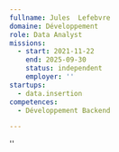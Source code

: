 ```yaml
---
fullname: Jules  Lefebvre
domaine: Développement
role: Data Analyst
missions:
  - start: 2021-11-22
    end: 2025-09-30
    status: independent
    employer: ''
startups:
  - data.insertion
competences:
  - Développement Backend

---
```

''
